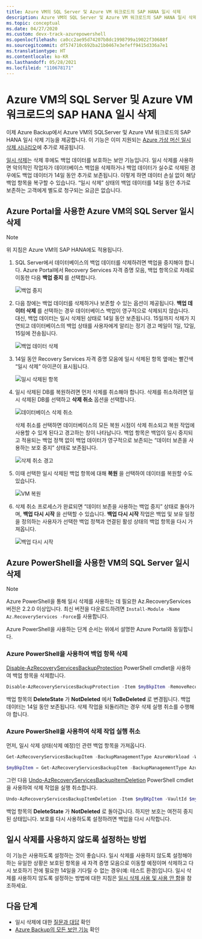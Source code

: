 ```yaml
---
title: Azure VM의 SQL Server 및 Azure VM 워크로드의 SAP HANA 일시 삭제
description: Azure VM의 SQL Server 및 Azure VM 워크로드의 SAP HANA 일시 삭제를 통해 백업을 더욱 안전하게 만드는 방법을 알아봅니다.
ms.topic: conceptual
ms.date: 04/27/2020
ms.custom: devx-track-azurepowershell
ms.openlocfilehash: ca0cc2ae95d74207b8dc1998799a19022f30688f
ms.sourcegitcommit: df574710c692ba21b0467e3efeff9415d336a7e1
ms.translationtype: HT
ms.contentlocale: ko-KR
ms.lasthandoff: 05/28/2021
ms.locfileid: "110678171"
---
```

# <a name="soft-delete-for-sql-server-in-azure-vm-and-sap-hana-in-azure-vm-workloads"></a>Azure VM의 SQL Server 및 Azure VM 워크로드의 SAP HANA 일시 삭제

이제 Azure Backup에서 Azure VM의 SQLServer 및 Azure VM 워크로드의 SAP HANA 일시 삭제 기능을 제공합니다. 이 기능은 이미 지원되는 [Azure 가상 머신 일시 삭제 시나리오](soft-delete-virtual-machines.md)에 추가로 제공됩니다.

[일시 삭제](backup-azure-security-feature-cloud.md)는 삭제 후에도 백업 데이터를 보호하는 보안 기능입니다. 일시 삭제를 사용하면 악의적인 작업자가 데이터베이스 백업을 삭제하거나 백업 데이터가 실수로 삭제된 경우에도 백업 데이터가 14일 동안 추가로 보존됩니다. 이렇게 하면 데이터 손실 없이 해당 백업 항목을 복구할 수 있습니다. “일시 삭제” 상태의 백업 데이터를 14일 동안 추가로 보존하는 고객에게 별도로 청구되는 요금은 없습니다.

## <a name="soft-delete-for-sql-server-in-azure-vm-using-azure-portal"></a>Azure Portal을 사용한 Azure VM의 SQL Server 일시 삭제

>[!NOTE]
>위 지침은 Azure VM의 SAP HANA에도 적용됩니다.

1. SQL Server에서 데이터베이스의 백업 데이터를 삭제하려면 백업을 중지해야 합니다. Azure Portal에서 Recovery Services 자격 증명 모음, 백업 항목으로 차례로 이동한 다음 **백업 중지** 를 선택합니다.

   ![백업 중지](./media/soft-delete-sql-saphana-in-azure-vm/stop-backup.png)

2. 다음 창에는 백업 데이터를 삭제하거나 보존할 수 있는 옵션이 제공됩니다. **백업 데이터 삭제** 를 선택하는 경우 데이터베이스 백업이 영구적으로 삭제되지 않습니다. 대신, 백업 데이터는 일시 삭제된 상태로 14일 동안 보존됩니다. 15일까지 삭제가 지연되고 데이터베이스의 백업 상태를 사용자에게 알리는 정기 경고 메일이 1일, 12일, 15일에 전송됩니다.

   ![백업 데이터 삭제](./media/soft-delete-sql-saphana-in-azure-vm/delete-backup-data.png)

3. 14일 동안 Recovery Services 자격 증명 모음에 일시 삭제된 항목 옆에는 빨간색 “일시 삭제” 아이콘이 표시됩니다.

   ![일시 삭제된 항목](./media/soft-delete-sql-saphana-in-azure-vm/soft-deleted-items.png)

4. 일시 삭제된 DB를 복원하려면 먼저 삭제를 취소해야 합니다. 삭제를 취소하려면 일시 삭제된 DB를 선택하고 **삭제 취소** 옵션을 선택합니다.

   ![데이터베이스 삭제 취소](./media/soft-delete-sql-saphana-in-azure-vm/undelete-database.png)

   삭제 취소를 선택하면 데이터베이스의 모든 복원 시점이 삭제 취소되고 복원 작업에 사용할 수 있게 된다고 경고하는 창이 나타납니다. 백업 항목은 백업이 일시 중지되고 적용되는 백업 정책 없이 백업 데이터가 영구적으로 보존되는 “데이터 보존을 사용하는 보호 중지” 상태로 보존됩니다.

   ![삭제 취소 경고](./media/soft-delete-sql-saphana-in-azure-vm/undelete-warning.png)

5. 이때 선택한 일시 삭제된 백업 항목에 대해 **복원** 을 선택하여 데이터를 복원할 수도 있습니다.

   ![VM 복원](./media/soft-delete-sql-saphana-in-azure-vm/restore-vm.png)

6. 삭제 취소 프로세스가 완료되면 “데이터 보존을 사용하는 백업 중지” 상태로 돌아가며, **백업 다시 시작** 을 선택할 수 있습니다. **백업 다시 시작** 작업은 백업 및 보유 일정을 정의하는 사용자가 선택한 백업 정책과 연결된 활성 상태의 백업 항목을 다시 가져옵니다.

   ![백업 다시 시작](./media/soft-delete-sql-saphana-in-azure-vm/resume-backup.png)

## <a name="soft-delete-for-sql-server-in-vm-using-azure-powershell"></a>Azure PowerShell을 사용한 VM의 SQL Server 일시 삭제

>[!NOTE]
>Azure PowerShell을 통해 일시 삭제를 사용하는 데 필요한 Az.RecoveryServices 버전은 2.2.0 이상입니다. 최신 버전을 다운로드하려면 `Install-Module -Name Az.RecoveryServices -Force`를 사용합니다.

Azure PowerShell을 사용하는 단계 순서는 위에서 설명한 Azure Portal와 동일합니다.

### <a name="delete-the-backup-item-using-azure-powershell"></a>Azure PowerShell을 사용하여 백업 항목 삭제

[Disable-AzRecoveryServicesBackupProtection](/powershell/module/az.recoveryservices/disable-azrecoveryservicesbackupprotection) PowerShell cmdlet을 사용하여 백업 항목을 삭제합니다.

```powershell
Disable-AzRecoveryServicesBackupProtection -Item $myBkpItem -RemoveRecoveryPoints -VaultId $myVaultID -Force
```

백업 항목의 **DeleteState** 가 **NotDeleted** 에서 **ToBeDeleted** 로 변경됩니다. 백업 데이터는 14일 동안 보존됩니다. 삭제 작업을 되돌리려는 경우 삭제 실행 취소를 수행해야 합니다.

### <a name="undoing-the-deletion-operation-using-azure-powershell"></a>Azure PowerShell을 사용하여 삭제 작업 실행 취소

먼저, 일시 삭제 상태(삭제 예정)인 관련 백업 항목을 가져옵니다.

```powershell
Get-AzRecoveryServicesBackupItem -BackupManagementType AzureWorkload -WorkloadType SQLDataBase -VaultId $myVaultID | Where-Object {$_.DeleteState -eq "ToBeDeleted"}

$myBkpItem = Get-AzRecoveryServicesBackupItem -BackupManagementType AzureWorkload -WorkloadType SQLDataBase -VaultId $myVaultID -Name AppVM1
```

그런 다음 [Undo-AzRecoveryServicesBackupItemDeletion](/powershell/module/az.recoveryservices/undo-azrecoveryservicesbackupitemdeletion) PowerShell cmdlet을 사용하여 삭제 작업을 실행 취소합니다.

```powershell
Undo-AzRecoveryServicesBackupItemDeletion -Item $myBKpItem -VaultId $myVaultID -Force
```

백업 항목의 **DeleteState** 가  **NotDeleted** 로 돌아갑니다. 하지만 보호는 여전히 중지된 상태입니다. 보호를 다시 사용하도록 설정하려면 백업을 다시 시작합니다.

## <a name="how-to-disable-soft-delete"></a>일시 삭제를 사용하지 않도록 설정하는 방법

이 기능은 사용하도록 설정하는 것이 좋습니다. 일시 삭제를 사용하지 않도록 설정해야 하는 유일한 상황은 보호된 항목을 새 자격 증명 모음으로 이동할 예정이며 삭제하고 다시 보호하기 전에 필요한 14일을 기다릴 수 없는 경우(예: 테스트 환경)입니다. 일시 삭제를 사용하지 않도록 설정하는 방법에 대한 지침은 [일시 삭제 사용 및 사용 안 함](backup-azure-security-feature-cloud.md#enabling-and-disabling-soft-delete)을 참조하세요.

## <a name="next-steps"></a>다음 단계

- 일시 삭제에 대한 [질문과 대답](backup-azure-security-feature-cloud.md#frequently-asked-questions) 확인
- [Azure Backup의 모든 보안 기능](security-overview.md) 확인
